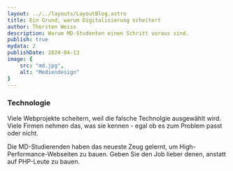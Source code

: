 ```yaml
---
layout: ../../layouts/LayoutBlog.astro
title: Ein Grund, warum Digitalisierung scheitert
author: Thorsten Weiss 
description: Warum MD-Studenten einen Schritt voraus sind. 
publish: true
mydata: 2
publishDate: 2024-04-13
image: {
    src: "md.jpg",
    alt: "Mediendesign"
}
--- 
```


### Technologie

Viele Webprojekte scheitern, weil die falsche Technolgie ausgewählt wird. Viele Firmen nehmen das, was sie kennen - egal ob es zum Problem passt oder nicht. 

Die MD-Studierenden haben das neueste Zeug gelernt, um High-Performance-Webseiten zu bauen. Geben Sie den Job lieber denen, anstatt auf PHP-Leute zu bauen. 